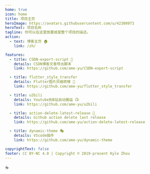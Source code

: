 ```yaml
---
home: true
icon: home
title: 项目主页
heroImage: https://avatars.githubusercontent.com/u/42380973
heroText: 项目名称
tagline: 你可以在这里放置或是整个项目的描述。
action:
  - text: 博客主页 🏠
    link: /zh/

features:
  - title: CSDN-export-script 🧰
    details: CSDN博客文章导出脚本
    link: https://github.com/ame-yu/CSDN-export-script

  - title: flutter_style_transfer
    details: Flutter图片风格转移 🎨
    link: https://github.com/ame-yu/flutter_style_transfer

  - title: u2bili
    details: Youtube到B站自动搬运 📺
    link: https://github.com/ame-yu/u2bili

  - title: action-delete-latest-release 🔗
    details: Github action delete last release
    link: https://github.com/ame-yu/action-delete-latest-release

  - title: dynamic-theme 🎭
    details: VScode插件
    link: https://github.com/ame-yu/dynamic-theme

copyrightText: false
footer: CC BY-NC 4.0 | Copyright © 2019-present Kyle Zhou
---
```


☕
